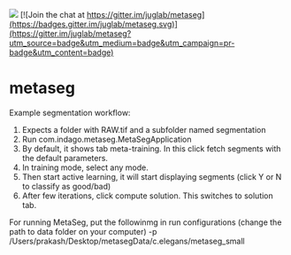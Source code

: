 [![](https://travis-ci.com/TrNdy/metaseg.svg?branch=master)](https://travis-ci.com/TrNdy/metaseg) [![Join the chat at https://gitter.im/juglab/metaseg](https://badges.gitter.im/juglab/metaseg.svg)](https://gitter.im/juglab/metaseg?utm_source=badge&utm_medium=badge&utm_campaign=pr-badge&utm_content=badge)

# metaseg

Example segmentation workflow:
1. Expects a folder with RAW.tif and a subfolder named segmentation
2. Run com.indago.metaseg.MetaSegApplication
3. By default, it shows tab meta-training. In this click fetch segments with the default parameters.
4. In training mode, select any mode.
5. Then start active learning, it will start displaying segments (click Y or N to classify as good/bad)
6. After few iterations, click compute solution. This switches to solution tab. 

For running MetaSeg, put the followinmg in run configurations (change the path to data folder on your computer)
-p /Users/prakash/Desktop/metasegData/c.elegans/metaseg_small

